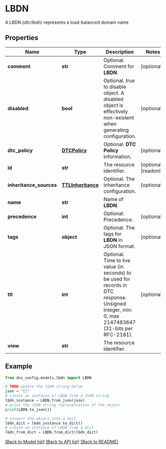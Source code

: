 # LBDN

A LBDN (_dtc/lbdn_) represents a load-balanced domain name

## Properties

Name | Type | Description | Notes
------------ | ------------- | ------------- | -------------
**comment** | **str** | Optional. Comment for __LBDN__. | [optional] 
**disabled** | **bool** | Optional. _true_ to disable object. A disabled object is effectively non-existent when generating configuration. | [optional] 
**dtc_policy** | [**DTCPolicy**](DTCPolicy.md) | Optional. __DTC Policy__ information. | [optional] 
**id** | **str** | The resource identifier. | [optional] [readonly] 
**inheritance_sources** | [**TTLInheritance**](TTLInheritance.md) | Optional. The inheritance configuration. | [optional] 
**name** | **str** | Name of __LBDN__. | 
**precedence** | **int** | Optional. Precedence. | [optional] 
**tags** | **object** | Optional. The tags for __LBDN__ in JSON format. | [optional] 
**ttl** | **int** | Optional. Time to live value (in seconds) to be used for records in DTC response. Unsigned integer, min: 0, max 2147483647 (31-bits per RFC-2181). | [optional] 
**view** | **str** | The resource identifier. | 

## Example

```python
from dns_config.models.lbdn import LBDN

# TODO update the JSON string below
json = "{}"
# create an instance of LBDN from a JSON string
lbdn_instance = LBDN.from_json(json)
# print the JSON string representation of the object
print(LBDN.to_json())

# convert the object into a dict
lbdn_dict = lbdn_instance.to_dict()
# create an instance of LBDN from a dict
lbdn_from_dict = LBDN.from_dict(lbdn_dict)
```
[[Back to Model list]](../README.md#documentation-for-models) [[Back to API list]](../README.md#documentation-for-api-endpoints) [[Back to README]](../README.md)


